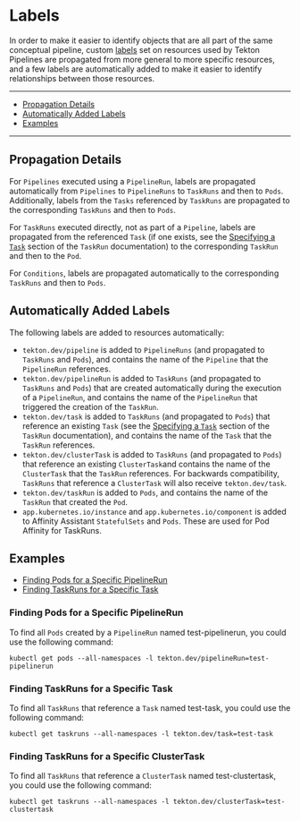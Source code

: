 <!--
---
title: "Labels"
linkTitle: "Labels"
description: "Label propagation for Tekton resources."
weight: 10
---
-->
# Labels

In order to make it easier to identify objects that are all part of the same
conceptual pipeline, custom
[labels](https://kubernetes.io/docs/concepts/overview/working-with-objects/labels/)
set on resources used by Tekton Pipelines are propagated from more general to
more specific resources, and a few labels are automatically added to make it
easier to identify relationships between those resources.

---

- [Propagation Details](#propagation-details)
- [Automatically Added Labels](#automatically-added-labels)
- [Examples](#examples)

---

## Propagation Details

For `Pipelines` executed using a `PipelineRun`, labels are propagated
automatically from `Pipelines` to `PipelineRuns` to `TaskRuns` and then to
`Pods`. Additionally, labels from the `Tasks` referenced by `TaskRuns` are
propagated to the corresponding `TaskRuns` and then to `Pods`.

For `TaskRuns` executed directly, not as part of a `Pipeline`, labels are
propagated from the referenced `Task` (if one exists, see the
[Specifying a `Task`](taskruns.md#specifying-a-task) section of the `TaskRun`
documentation) to the corresponding `TaskRun` and then to the `Pod`.

For `Conditions`, labels are propagated automatically to the corresponding `TaskRuns`
and then to `Pods`.

## Automatically Added Labels

The following labels are added to resources automatically:

- `tekton.dev/pipeline` is added to `PipelineRuns` (and propagated to `TaskRuns`
  and `Pods`), and contains the name of the `Pipeline` that the `PipelineRun`
  references.
- `tekton.dev/pipelineRun` is added to `TaskRuns` (and propagated to `TaskRuns`
  and `Pods`) that are created automatically during the execution of a
  `PipelineRun`, and contains the name of the `PipelineRun` that triggered the
  creation of the `TaskRun`.
- `tekton.dev/task` is added to `TaskRuns` (and propagated to `Pods`) that
  reference an existing `Task` (see the
  [Specifying a `Task`](taskruns.md#specifying-a-task) section of the `TaskRun`
  documentation), and contains the name of the `Task` that the `TaskRun`
  references.
- `tekton.dev/clusterTask` is added to `TaskRuns` (and propagated to `Pods`) that
  reference an existing `ClusterTask`and contains the name of the `ClusterTask` 
  that the `TaskRun` references. For backwards compatibility, `TaskRuns` that
  reference a `ClusterTask` will also receive `tekton.dev/task`.
- `tekton.dev/taskRun` is added to `Pods`, and contains the name of the
  `TaskRun` that created the `Pod`.
- `app.kubernetes.io/instance` and `app.kubernetes.io/component` is added to 
  Affinity Assistant `StatefulSets` and `Pods`. These are used for Pod Affinity for TaskRuns.

## Examples

- [Finding Pods for a Specific PipelineRun](#finding-pods-for-a-specific-pipelinerun)
- [Finding TaskRuns for a Specific Task](#finding-taskruns-for-a-specific-task)

### Finding Pods for a Specific PipelineRun

To find all `Pods` created by a `PipelineRun` named test-pipelinerun, you could
use the following command:

```shell
kubectl get pods --all-namespaces -l tekton.dev/pipelineRun=test-pipelinerun
```

### Finding TaskRuns for a Specific Task

To find all `TaskRuns` that reference a `Task` named test-task, you could use
the following command:

```shell
kubectl get taskruns --all-namespaces -l tekton.dev/task=test-task
```

### Finding TaskRuns for a Specific ClusterTask

To find all `TaskRuns` that reference a `ClusterTask` named test-clustertask, you could use
the following command:

```shell
kubectl get taskruns --all-namespaces -l tekton.dev/clusterTask=test-clustertask
```
